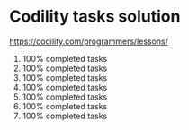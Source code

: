 # Codility tasks solution

https://codility.com/programmers/lessons/

1. 100% completed tasks
2. 100% completed tasks
3. 100% completed tasks
4. 100% completed tasks
5. 100% completed tasks
6. 100% completed tasks
7. 100% completed tasks
